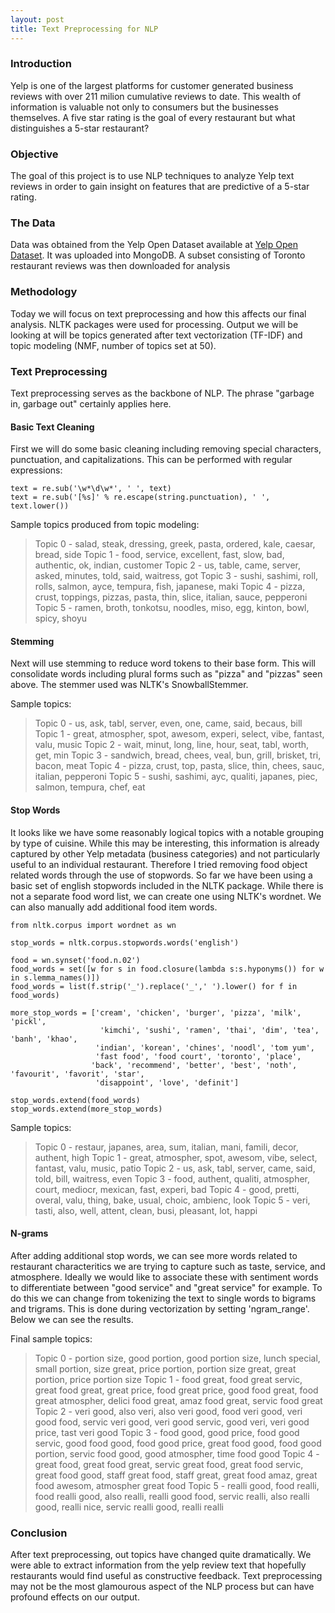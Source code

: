 ```yaml
---
layout: post
title: Text Preprocessing for NLP
---
```


### Introduction
Yelp is one of the largest platforms for customer generated business reviews with over 211 milion cumulative reviews to date. This wealth of information is valuable not only to consumers but the businesses themselves. A five star rating is the goal of every restaurant but what distinguishes a 5-star restaurant?

### Objective
The goal of this project is to use NLP techniques to analyze Yelp text reviews in order to gain insight on features that are predictive of a 5-star rating.

### The Data
Data was obtained from the Yelp Open Dataset available at [Yelp Open Dataset](https://www.kaggle.com/yelp-dataset/yelp-dataset). It was uploaded into MongoDB. A subset consisting of Toronto restaurant reviews was then downloaded for analysis

### Methodology
Today we will focus on text preprocessing and how this affects our final analysis. NLTK packages were used for processing. Output we will be looking at will be topics generated after text vectorization (TF-IDF) and topic modeling (NMF, number of topics set at 50).

### Text Preprocessing
Text preprocessing serves as the backbone of NLP. The phrase "garbage in, garbage out" certainly applies here. 

#### Basic Text Cleaning
First we will do some basic cleaning including removing special characters, punctuation, and capitalizations. This can be performed with regular expressions:

```
text = re.sub('\w*\d\w*', ' ', text)
text = re.sub('[%s]' % re.escape(string.punctuation), ' ', text.lower())
```

Sample topics produced from topic modeling:
>Topic  0 - salad, steak, dressing, greek, pasta, ordered, kale, caesar, bread, side
 Topic  1 - food, service, excellent, fast, slow, bad, authentic, ok, indian, customer
 Topic  2 - us, table, came, server, asked, minutes, told, said, waitress, got
 Topic  3 - sushi, sashimi, roll, rolls, salmon, ayce, tempura, fish, japanese, maki
 Topic  4 - pizza, crust, toppings, pizzas, pasta, thin, slice, italian, sauce, pepperoni
 Topic  5 - ramen, broth, tonkotsu, noodles, miso, egg, kinton, bowl, spicy, shoyu

#### Stemming
Next will use stemming to reduce word tokens to their base form. This will consolidate words including plural forms such as "pizza" and "pizzas" seen above. The stemmer used was NLTK's SnowballStemmer.

Sample topics:
>Topic  0 - us, ask, tabl, server, even, one, came, said, becaus, bill
 Topic  1 - great, atmospher, spot, awesom, experi, select, vibe, fantast, valu, music
 Topic  2 - wait, minut, long, line, hour, seat, tabl, worth, get, min
 Topic  3 - sandwich, bread, chees, veal, bun, grill, brisket, tri, bacon, meat
 Topic  4 - pizza, crust, top, pasta, slice, thin, chees, sauc, italian, pepperoni
 Topic  5 - sushi, sashimi, ayc, qualiti, japanes, piec, salmon, tempura, chef, eat

#### Stop Words
It looks like we have some reasonably logical topics with a notable grouping by type of cuisine. While this may be interesting, this information is already captured by other Yelp metadata (business categories) and not particularly useful to an individual restaurant. Therefore I tried removing food object related words through the use of stopwords. So far we have been using a basic set of english stopwords included in the NLTK package. While there is not a separate food word list, we can create one using NLTK's wordnet. We can also manually add additional food item words.

```
from nltk.corpus import wordnet as wn

stop_words = nltk.corpus.stopwords.words('english')

food = wn.synset('food.n.02')
food_words = set([w for s in food.closure(lambda s:s.hyponyms()) for w in s.lemma_names()])
food_words = list(f.strip('_').replace('_',' ').lower() for f in food_words)

more_stop_words = ['cream', 'chicken', 'burger', 'pizza', 'milk', 'pickl',
                    'kimchi', 'sushi', 'ramen', 'thai', 'dim', 'tea', 'banh', 'khao',
                   'indian', 'korean', 'chines', 'noodl', 'tom yum',
                   'fast food', 'food court', 'toronto', 'place',
                  'back', 'recommend', 'better', 'best', 'noth', 'favourit', 'favorit', 'star',
                   'disappoint', 'love', 'definit']

stop_words.extend(food_words)
stop_words.extend(more_stop_words)
```

Sample topics:
>Topic  0 - restaur, japanes, area, sum, italian, mani, famili, decor, authent, high
 Topic  1 - great, atmospher, spot, awesom, vibe, select, fantast, valu, music, patio
 Topic  2 - us, ask, tabl, server, came, said, told, bill, waitress, even
 Topic  3 - food, authent, qualiti, atmospher, court, mediocr, mexican, fast, experi, bad
 Topic  4 - good, pretti, overal, valu, thing, bake, usual, choic, ambienc, look
 Topic  5 - veri, tasti, also, well, attent, clean, busi, pleasant, lot, happi

#### N-grams
After adding additional stop words, we can see more words related to restaurant characteritics we are trying to capture such as taste, service, and atmosphere. Ideally we would like to associate these with sentiment words to differentiate between "good service" and "great service" for example. To do this we can change from tokenizing the text to single words to bigrams and trigrams. This is done during vectorization by setting 'ngram_range'. Below we can see the results.

Final sample topics:
>Topic  0 - portion size, good portion, good portion size, lunch special, small portion, size great, price portion, portion size great, great portion, price portion size
 Topic  1 - food great, food great servic, great food great, great price, food great price, good food great, food great atmospher, delici food great, amaz food great, servic food great
 Topic  2 - veri good, also veri, also veri good, food veri good, veri good food, servic veri good, veri good servic, good veri, veri good price, tast veri good
 Topic  3 - food good, good price, food good servic, good food good, food good price, great food good, food good portion, servic food good, good atmospher, time food good
 Topic  4 - great food, great food great, servic great food, great food servic, great food good, staff great food, staff great, great food amaz, great food awesom, atmospher great food
 Topic  5 - realli good, food realli, food realli good, also realli, realli good food, servic realli, also realli good, realli nice, servic realli good, realli realli

### Conclusion
After text preprocessing, out topics have changed quite dramatically. We were able to extract information from the yelp review text that hopefully restaurants would find useful as constructive feedback. Text preprocessing may not be the most glamourous aspect of the NLP process but can have profound effects on our output.